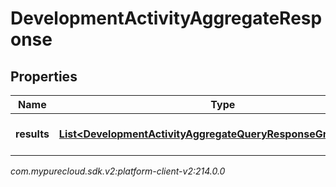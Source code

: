 # DevelopmentActivityAggregateResponse


## Properties

| Name | Type | Description | Notes |
| ------------ | ------------- | ------------- | ------------- |
| **results** | [**List&lt;DevelopmentActivityAggregateQueryResponseGroupedData&gt;**](DevelopmentActivityAggregateQueryResponseGroupedData) | The results of the query |  [optional] |




_com.mypurecloud.sdk.v2:platform-client-v2:214.0.0_
